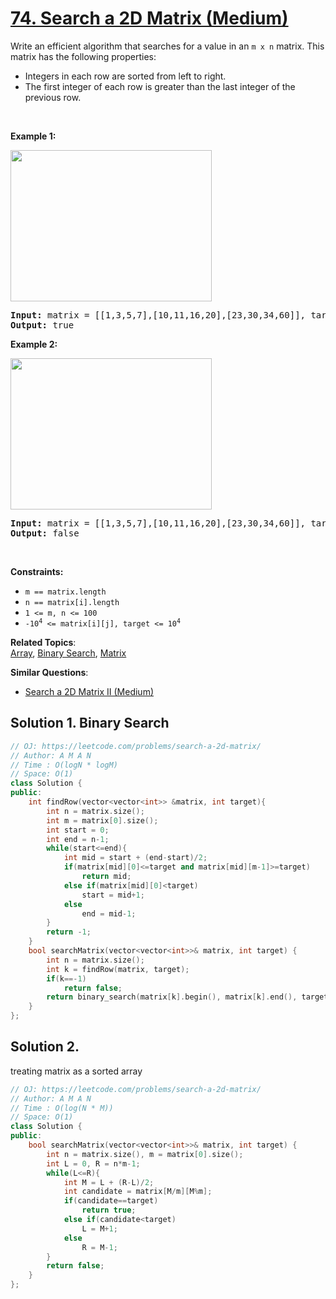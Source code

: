 # [74. Search a 2D Matrix (Medium)](https://leetcode.com/problems/search-a-2d-matrix/)

<p>Write an efficient algorithm that searches for a value in an <code>m x n</code> matrix. This matrix has the following properties:</p>

<ul>
	<li>Integers in each row are sorted from left to right.</li>
	<li>The first integer of each row is greater than the last integer of the previous row.</li>
</ul>

<p>&nbsp;</p>
<p><strong>Example 1:</strong></p>
<img alt="" src="https://assets.leetcode.com/uploads/2020/10/05/mat.jpg" style="width: 322px; height: 242px;">
<pre><strong>Input:</strong> matrix = [[1,3,5,7],[10,11,16,20],[23,30,34,60]], target = 3
<strong>Output:</strong> true
</pre>

<p><strong>Example 2:</strong></p>
<img alt="" src="https://assets.leetcode.com/uploads/2020/10/05/mat2.jpg" style="width: 322px; height: 242px;">
<pre><strong>Input:</strong> matrix = [[1,3,5,7],[10,11,16,20],[23,30,34,60]], target = 13
<strong>Output:</strong> false
</pre>

<p>&nbsp;</p>
<p><strong>Constraints:</strong></p>

<ul>
	<li><code>m == matrix.length</code></li>
	<li><code>n == matrix[i].length</code></li>
	<li><code>1 &lt;= m, n &lt;= 100</code></li>
	<li><code>-10<sup>4</sup> &lt;= matrix[i][j], target &lt;= 10<sup>4</sup></code></li>
</ul>


**Related Topics**:  
[Array](https://leetcode.com/tag/array/), [Binary Search](https://leetcode.com/tag/binary-search/), [Matrix](https://leetcode.com/tag/matrix/)

**Similar Questions**:
* [Search a 2D Matrix II (Medium)](https://leetcode.com/problems/search-a-2d-matrix-ii/)

## Solution 1. Binary Search

```cpp
// OJ: https://leetcode.com/problems/search-a-2d-matrix/
// Author: A M A N
// Time : O(logN * logM)
// Space: O(1)
class Solution {
public:
    int findRow(vector<vector<int>> &matrix, int target){
        int n = matrix.size();
        int m = matrix[0].size();
        int start = 0;
        int end = n-1;
        while(start<=end){
            int mid = start + (end-start)/2;
            if(matrix[mid][0]<=target and matrix[mid][m-1]>=target)
                return mid;
            else if(matrix[mid][0]<target)
                start = mid+1;
            else
                end = mid-1;
        }
        return -1;
    }
    bool searchMatrix(vector<vector<int>>& matrix, int target) {
        int n = matrix.size();
        int k = findRow(matrix, target);
        if(k==-1)
            return false;
        return binary_search(matrix[k].begin(), matrix[k].end(), target);
    }
};
```


## Solution 2.

treating matrix as a sorted array

```cpp
// OJ: https://leetcode.com/problems/search-a-2d-matrix/
// Author: A M A N
// Time : O(log(N * M))
// Space: O(1)
class Solution {
public:
    bool searchMatrix(vector<vector<int>>& matrix, int target) {
        int n = matrix.size(), m = matrix[0].size();
        int L = 0, R = n*m-1;
        while(L<=R){
            int M = L + (R-L)/2;
            int candidate = matrix[M/m][M%m];
            if(candidate==target)
                return true;
            else if(candidate<target)
                L = M+1;
            else
                R = M-1;
        }
        return false;
    }
};
```